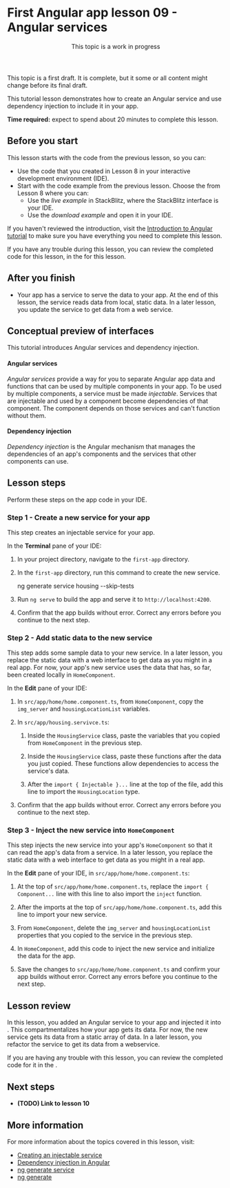 # First Angular app lesson 09 - Angular services

<div class="callout is-important">

<header>This topic is a work in progress</header>

This topic is a first draft. It is complete, but it some or all content might change before its final draft.

</div>

This tutorial lesson demonstrates how to create an Angular service and use dependency injection to include it in your app.

**Time required:** expect to spend about 20 minutes to complete this lesson.

## Before you start

This lesson starts with the code from the previous lesson, so you can:

*   Use the code that you created in Lesson 8 in your interactive development environment (IDE).
*   Start with the code example from the previous lesson. Choose the <live-example name="first-app-lesson-08"></live-example> from Lesson 8 where you can:
    *   Use the *live example* in StackBlitz, where the StackBlitz interface is your IDE.
    *   Use the *download example* and open it in your IDE.

If you haven't reviewed the introduction, visit the [Introduction to Angular tutorial](tutorial/first-app) to make sure you have everything you need to complete this lesson.

If you have any trouble during this lesson, you can review the completed code for this lesson, in the <live-example></live-example> for this lesson.

## After you finish

*  Your app has a service to serve the data to your app.
   At the end of this lesson, the service reads data from local, static data.
   In a later lesson, you update the service to get data from a web service.

## Conceptual preview of interfaces

This tutorial introduces Angular services and dependency injection.

<!-- markdownLint-disable MD001 -->

#### Angular services

*Angular services* provide a way for you to separate Angular app data and functions that can be used by multiple components in your app.
To be used by multiple components, a service must be made *injectable*.
Services that are injectable and used by a component become dependencies of that component.
The component depends on those services and can't function without them.

#### Dependency injection

*Dependency injection* is the Angular mechanism that manages the dependencies of an app's components and the services that other components can use.

## Lesson steps

Perform these steps on the app code in your IDE.

### Step 1 - Create a new service for your app

This step creates an injectable service for your app.

In the **Terminal** pane of your IDE:

1.  In your project directory, navigate to the `first-app` directory.
1.  In the `first-app` directory, run this command to create the new service.

    <code-example format="shell" language="shell">

    ng generate service housing --skip-tests

    </code-example>

1.  Run `ng serve` to build the app and serve it to `http://localhost:4200`.
1.  Confirm that the app builds without error.
    Correct any errors before you continue to the next step.

### Step 2 - Add static data to the new service

This step adds some sample data to your new service.
In a later lesson, you replace the static data with a web interface to get data as you might in a real app.
For now, your app's new service uses the data that has, so far, been created locally in `HomeComponent`.

In the **Edit** pane of your IDE:

1.  In `src/app/home/home.component.ts`, from `HomeComponent`, copy the `img_server` and `housingLocationList` variables.
1.  In `src/app/housing.servivce.ts`:
    1.  Inside the `HousingService` class, paste the variables that you copied from `HomeComponent` in the previous step.
    1.  Inside the `HousingService` class, paste these functions after the data you just copied.
        These functions allow dependencies to access the service's data.

        <code-example header="Service functions in src/app/housing.service.ts" path="first-app-lesson-09/src/app/housing.service.ts" region="service-functions"></code-example>

    1.  After the `import { Injectable }...` line at the top of the file, add this line to import the `HousingLocation` type.

        <code-example header="Import HousingLocation type in  src/app/housing.service.ts" path="first-app-lesson-09/src/app/housing.service.ts" region="import-housing-location"></code-example>

1.  Confirm that the app builds without error.
    Correct any errors before you continue to the next step.

### Step 3 - Inject the new service into `HomeComponent`

This step injects the new service into your app's `HomeComponent` so that it can read the app's data from a service.
In a later lesson, you replace the static data with a web interface to get data as you might in a real app.

In the **Edit** pane of your IDE, in `src/app/home/home.component.ts`:

1.  At the top of `src/app/home/home.component.ts`, replace the `import { Component...` line with this line to also import the `inject` function.

    <code-example header="Update to src/app/home/home.component.ts" path="first-app-lesson-09/src/app/home/home.component.ts" region="import-inject"></code-example>

1.  After the imports at the top of `src/app/home/home.component.ts`, add this line to import your new service.

    <code-example header="Add import to src/app/home/home.component.ts" path="first-app-lesson-09/src/app/home/home.component.ts" region="import-service"></code-example>

1.  From `HomeComponent`, delete the `img_server` and `housingLocationList` properties that you copied to the service in the previous step.

1.  In `HomeComponent`, add this code to inject the new service and initialize the data for the app.

    <code-example header="Initialize data from service in src/app/home/home.component.ts" path="first-app-lesson-09/src/app/home/home.component.ts" region="use-new-service"></code-example>

1.  Save the changes to `src/app/home/home.component.ts` and confirm your app builds without error.
    Correct any errors before you continue to the next step.

## Lesson review

In this lesson, you added an Angular service to your app and injected it into .
This compartmentalizes how your app gets its data.
For now, the new service gets its data from a static array of data.
In a later lesson, you refactor the service to get its data from a webservice.

If you are having any trouble with this lesson, you can review the completed code for it in the <live-example></live-example>.

## Next steps

*  **(TODO) Link to lesson 10**

## More information

For more information about the topics covered in this lesson, visit:

<!-- vale Angular.Google_WordListSuggestions = NO -->

*  [Creating an injectable service](guide/creating-injectable-service)
*  [Dependency injection in Angular](guide/dependency-injection-overview)
*  [ng generate service](cli/generate#service)
*  [ng generate](cli/generate)
